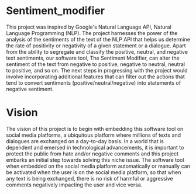 # Sentiment_modifier
This project was inspired by Google's Natural Language API, Natural Language Programming (NLP). The project harnesses the power of the analysis of the sentiments of the text of the NLP API that helps us determine the rate of positivity or negativity of a given statement or a dialogue. Apart from the ability to segregate and classify the positive, neutral, and negative text sentiments, our software tool, The Sentiment Modifier, can alter the sentiment of the text from negative to positive, negative to neutral, neutral to positive, and so on. The next steps in progressing with the project would involve incorporating additional features that can filter out the actions that tend to convert sentiments (positive/neutral/negative) into statements of negative sentiment. 

# Vision 
The vision of this project is to begin with embedding this software tool on social media platforms, a ubiquitous platform where millions of texts and dialogues are exchanged on a day-to-day basis. In a world that is dependent and emersed in technological advancements, it is important to protect the public from hate and/or negative comments and this project embarks an initial step towards solving this niche issue. The software tool when embedded on the social media platform automatically or manually can be activated when the user is on the social media platform, so that when any text is being exchanged, there is no risk of harmful or aggressive comments negatively impacting the user and vice versa. 
